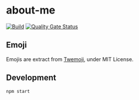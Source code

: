 # about-me

[![Build](https://github.com/ViBiOh/about-me/workflows/Build/badge.svg)](https://github.com/ViBiOh/about-me/actions)
[![Quality Gate Status](https://sonarcloud.io/api/project_badges/measure?project=ViBiOh_about-me&metric=alert_status)](https://sonarcloud.io/dashboard?id=ViBiOh_about-me)

## Emoji

Emojis are extract from [Twemoji](https://github.com/twitter/twemoji), under MIT License.

## Development

```bash
npm start
```
